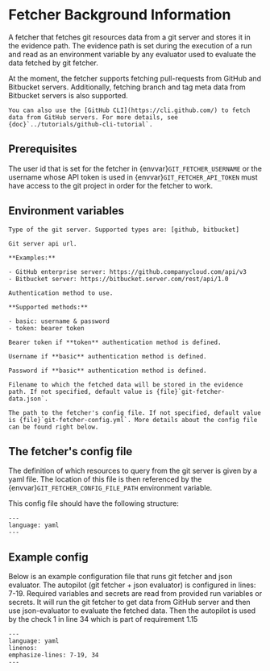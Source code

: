 # Fetcher Background Information

A fetcher that fetches git resources data from a git server and stores it in the evidence path.
The evidence path is set during the execution of a run and read as an environment variable by any evaluator used to evaluate the data fetched by git fetcher.

At the moment, the fetcher supports fetching pull-requests from GitHub and Bitbucket servers.
Additionally, fetching branch and tag meta data from Bitbucket servers is also supported.

```{note}
You can also use the [GitHub CLI](https://cli.github.com/) to fetch data from GitHub servers. For more details, see {doc}`../tutorials/github-cli-tutorial`.
```

## Prerequisites

The user id that is set for the fetcher in {envvar}`GIT_FETCHER_USERNAME` or the username whose API token is used in {envvar}`GIT_FETCHER_API_TOKEN` must have access to the git project in order for the fetcher to work.

## Environment variables

```{envvar} GIT_FETCHER_SERVER_TYPE
Type of the git server. Supported types are: [github, bitbucket]
```

```{envvar} GIT_FETCHER_SERVER_API_URL
Git server api url.

**Examples:**

- GitHub enterprise server: https://github.companycloud.com/api/v3
- Bitbucket server: https://bitbucket.server.com/rest/api/1.0

```

```{envvar} GIT_FETCHER_SERVER_AUTH_METHOD
Authentication method to use.

**Supported methods:**

- basic: username & password
- token: bearer token
```

```{envvar} GIT_FETCHER_API_TOKEN
Bearer token if **token** authentication method is defined.
```

```{envvar} GIT_FETCHER_USERNAME
Username if **basic** authentication method is defined.
```

```{envvar} GIT_FETCHER_PASSWORD
Password if **basic** authentication method is defined.
```

```{envvar} GIT_FETCHER_OUTPUT_FILE_PATH
Filename to which the fetched data will be stored in the evidence path. If not specified, default value is {file}`git-fetcher-data.json`.
```

```{envvar} GIT_FETCHER_CONFIG_FILE_PATH
The path to the fetcher's config file. If not specified, default value is {file}`git-fetcher-config.yml`. More details about the config file can be found right below.
```

## The fetcher's config file

The definition of which resources to query from the git server is given by a yaml file.
The location of this file is then referenced by the {envvar}`GIT_FETCHER_CONFIG_FILE_PATH` environment variable.

This config file should have the following structure:

```{literalinclude} resources/git-fetcher-config.yaml
---
language: yaml
---
```

## Example config

Below is an example configuration file that runs git fetcher and json evaluator. The autopilot (git fetcher + json evaluator) is configured in lines: 7-19. Required variables and secrets are read from provided run variables or secrets. It will run the git fetcher to get data from GitHub server and then use json-evaluator to evaluate the fetched data.
Then the autopilot is used by the check 1 in line 34 which is part of requirement 1.15

```{literalinclude} resources/qg-config.yaml
---
language: yaml
linenos:
emphasize-lines: 7-19, 34
---
```
